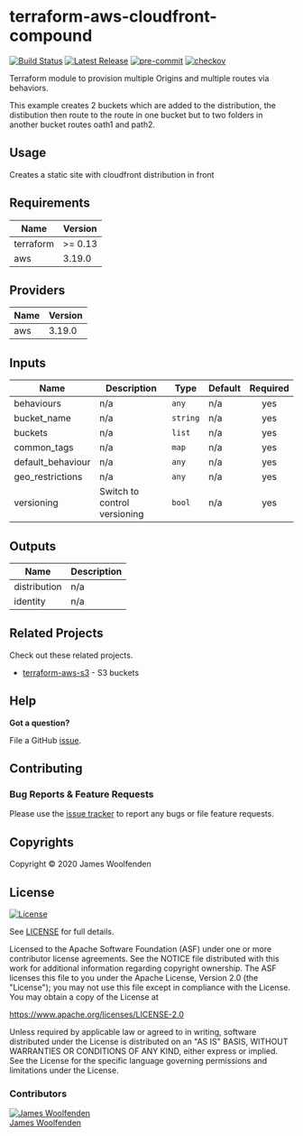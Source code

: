 # terraform-aws-cloudfront-compound

[![Build Status](https://github.com/JamesWoolfenden/terraform-aws-cloudfront-compound/workflows/Verify%20and%20Bump/badge.svg?branch=master)](https://github.com/JamesWoolfenden/terraform-aws-cloudfront-compound)
[![Latest Release](https://img.shields.io/github/release/JamesWoolfenden/terraform-aws-cloudfront-compound.svg)](https://github.com/JamesWoolfenden/terraform-aws-cloudfront-compound/releases/latest)
[![pre-commit](https://img.shields.io/badge/pre--commit-enabled-brightgreen?logo=pre-commit&logoColor=white)](https://github.com/pre-commit/pre-commit)
[![checkov](https://img.shields.io/badge/checkov-verified-brightgreen)](https://www.checkov.io/)

Terraform module to provision multiple Origins and multiple routes via behaviors.

This example creates 2 buckets which are added to the distribution, the distibution then route to the route in one bucket but to two folders in another bucket routes oath1 and path2.

## Usage

Creates a static site with cloudfront distribution in front

<!-- BEGINNING OF PRE-COMMIT-TERRAFORM DOCS HOOK -->
## Requirements

| Name | Version |
|------|---------|
| terraform | >= 0.13 |
| aws | 3.19.0 |

## Providers

| Name | Version |
|------|---------|
| aws | 3.19.0 |

## Inputs

| Name | Description | Type | Default | Required |
|------|-------------|------|---------|:--------:|
| behaviours | n/a | `any` | n/a | yes |
| bucket\_name | n/a | `string` | n/a | yes |
| buckets | n/a | `list` | n/a | yes |
| common\_tags | n/a | `map` | n/a | yes |
| default\_behaviour | n/a | `any` | n/a | yes |
| geo\_restrictions | n/a | `any` | n/a | yes |
| versioning | Switch to control versioning | `bool` | n/a | yes |

## Outputs

| Name | Description |
|------|-------------|
| distribution | n/a |
| identity | n/a |

<!-- END OF PRE-COMMIT-TERRAFORM DOCS HOOK -->

## Related Projects

Check out these related projects.

- [terraform-aws-s3](https://github.com/jameswoolfenden/terraform-aws-s3) - S3 buckets

## Help

**Got a question?**

File a GitHub [issue](https://github.com/JamesWoolfenden/terraform-aws-cloudfront-compound/issues).

## Contributing

### Bug Reports & Feature Requests

Please use the [issue tracker](https://github.com/JamesWoolfenden/terraform-aws-cloudfront-compound/issues) to report any bugs or file feature requests.

## Copyrights

Copyright © 2020 James Woolfenden

## License

[![License](https://img.shields.io/badge/License-Apache%202.0-blue.svg)](https://opensource.org/licenses/Apache-2.0)

See [LICENSE](LICENSE) for full details.

Licensed to the Apache Software Foundation (ASF) under one
or more contributor license agreements. See the NOTICE file
distributed with this work for additional information
regarding copyright ownership. The ASF licenses this file
to you under the Apache License, Version 2.0 (the
"License"); you may not use this file except in compliance
with the License. You may obtain a copy of the License at

<https://www.apache.org/licenses/LICENSE-2.0>

Unless required by applicable law or agreed to in writing,
software distributed under the License is distributed on an
"AS IS" BASIS, WITHOUT WARRANTIES OR CONDITIONS OF ANY
KIND, either express or implied. See the License for the
specific language governing permissions and limitations
under the License.

### Contributors

[![James Woolfenden][jameswoolfenden_avatar]][jameswoolfenden_homepage]<br/>[James Woolfenden][jameswoolfenden_homepage]

[jameswoolfenden_homepage]: https://github.com/jameswoolfenden
[jameswoolfenden_avatar]: https://github.com/jameswoolfenden.png?size=150
[github]: https://github.com/jameswoolfenden
[linkedin]: https://www.linkedin.com/in/jameswoolfenden/
[twitter]: https://twitter.com/JimWoolfenden
[share_twitter]: https://twitter.com/intent/tweet/?text=terraform-aws-cloudfront-compound&url=https://github.com/JamesWoolfenden/terraform-aws-cloudfront-compound
[share_linkedin]: https://www.linkedin.com/shareArticle?mini=true&title=terraform-aws-cloudfront-compound&url=https://github.com/JamesWoolfenden/terraform-aws-cloudfront-compound
[share_reddit]: https://reddit.com/submit/?url=https://github.com/JamesWoolfenden/terraform-aws-cloudfront-compound
[share_facebook]: https://facebook.com/sharer/sharer.php?u=https://github.com/JamesWoolfenden/terraform-aws-cloudfront-compound
[share_email]: mailto:?subject=terraform-aws-budget&body=https://github.com/JamesWoolfenden/terraform-aws-cloudfront-compound
